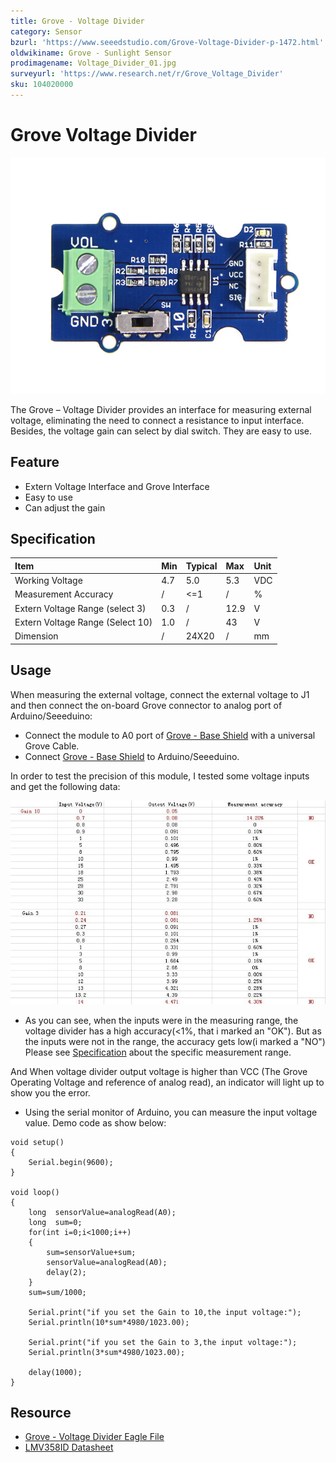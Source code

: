 ```yaml
---
title: Grove - Voltage Divider
category: Sensor
bzurl: 'https://www.seeedstudio.com/Grove-Voltage-Divider-p-1472.html'
oldwikiname: Grove - Sunlight Sensor
prodimagename: Voltage_Divider_01.jpg
surveyurl: 'https://www.research.net/r/Grove_Voltage_Divider'
sku: 104020000
---
```


# Grove Voltage Divider

![](https://github.com/SeeedDocument/Grove-Voltage_Divider/raw/master/img/Voltage_Divider_01.jpg)

The Grove – Voltage Divider provides an interface for measuring external voltage, eliminating the need to connect a resistance to input interface. Besides, the voltage gain can select by dial switch. They are easy to use.

## Feature

* Extern Voltage Interface and Grove Interface
* Easy to use
* Can adjust the gain

## Specification

| Item | Min | Typical | Max | Unit |
| :--- | :--- | :--- | :--- | :--- |
| Working Voltage | 4.7 | 5.0 | 5.3 | VDC |
| Measurement Accuracy | / | &lt;=1 | / | % |
| Extern Voltage Range    \(select 3\) | 0.3 | / | 12.9 | V |
| Extern Voltage Range \(Select 10\) | 1.0 | / | 43 | V |
| Dimension | / | 24X20 | / | mm |

## Usage

When measuring the external voltage, connect the external voltage to J1 and then connect the on-board Grove connector to analog port of Arduino/Seeeduino:

* Connect the module to A0 port of [Grove - Base Shield](http://wiki.seeedstudio.com/wiki/Grove_-_Base_Shield) with a universal Grove Cable.
* Connect [Grove - Base Shield](http://wiki.seeedstudio.com/wiki/Grove_-_Base_Shield) to Arduino/Seeeduino.

In order to test the precision of this module, I tested some voltage inputs and get the following data:

![](https://github.com/SeeedDocument/Grove-Voltage_Divider/raw/master/img/Voltage_Divider_Test_Score.jpg)

* As you can see, when the inputs were in the measuring range, the voltage divider has a high accuracy\(&lt;1%, that i marked an "OK"\). But as the inputs were not in the range, the accuracy gets low\(i marked a "NO"\) Please see [Specification](http://wiki.seeedstudio.com/wiki/Grove_-_Voltage_Divider#Specification) about the specific measurement range.

And When voltage divider output voltage is higher than VCC \(The Grove Operating Voltage and reference of analog read\), an indicator will light up to show you the error.

* Using the serial monitor of Arduino, you can measure the input voltage value. Demo code as show below:

```text
void setup()
{
    Serial.begin(9600);
}

void loop()
{
    long  sensorValue=analogRead(A0);
    long  sum=0;
    for(int i=0;i<1000;i++)
    {
        sum=sensorValue+sum;
        sensorValue=analogRead(A0);
        delay(2);
    }
    sum=sum/1000;

    Serial.print("if you set the Gain to 10,the input voltage:");
    Serial.println(10*sum*4980/1023.00);

    Serial.print("if you set the Gain to 3,the input voltage:");
    Serial.println(3*sum*4980/1023.00);

    delay(1000);
}
```

## Resource

* [Grove - Voltage Divider Eagle File](https://github.com/SeeedDocument/Grove-Voltage_Divider/raw/master/res/Grove-Voltage_Divider_Eagle_File.zip)
* [LMV358ID Datasheet](https://github.com/SeeedDocument/Grove-Voltage_Divider/raw/master/res/LMV358ID_Datasheet.pdf)

